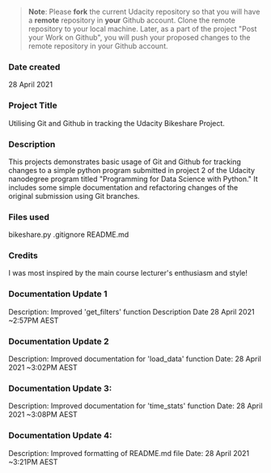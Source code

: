 >**Note**: Please **fork** the current Udacity repository so that you will have a **remote** repository in **your** Github account. Clone the remote repository to your local machine. Later, as a part of the project "Post your Work on Github", you will push your proposed changes to the remote repository in your Github account.

### Date created
28 April 2021

### Project Title
Utilising Git and Github in tracking the Udacity Bikeshare Project.

### Description
This projects demonstrates basic usage of Git and Github for tracking changes to
a simple python program submitted in project 2 of the Udacity nanodegree program
titled "Programming for Data Science with Python." It includes some simple
documentation and refactoring changes of the original submission using Git branches.

### Files used
bikeshare.py
.gitignore
README.md

### Credits
I was most inspired by the main course lecturer's enthusiasm and style!

### Documentation Update 1
Description: Improved 'get_filters' function Description
Date 28 April 2021 ~2:57PM AEST

### Documentation Update 2
Description: Improved documentation for 'load_data' function
Date: 28 April 2021 ~3:02PM AEST

### Documentation Update 3:
Description: Improved documentation for 'time_stats' function
Date: 28 April 2021 ~3:08PM AEST

### Documentation Update 4:
Description: Improved formatting of README.md file
Date: 28 April 2021 ~3:21PM AEST
